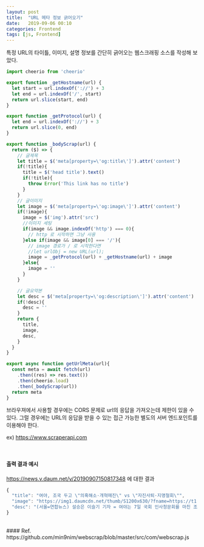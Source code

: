 ```yaml
---
layout: post
title:  "URL 메타 정보 긁어오기"
date:   2019-09-06 00:10
categories: Frontend
tags: [js, Frontend]
---
```

특정 URL의 타이틀, 이미지, 설명 정보를 간단히 긁어오는 웹스크래핑 소스를 작성해 보았다.

```javascript
import cheerio from 'cheerio'

export function _getHostname(url) {
  let start = url.indexOf('://') + 3
  let end = url.indexOf('/', start)
  return url.slice(start, end)
}

export function _getProtocol(url) {
  let end = url.indexOf('://') + 3
  return url.slice(0, end)
}

export function _bodyScrap(url) {
  return ($) => {
    // 글제목
    let title = $('meta[property=\'og:title\']').attr('content')
    if(!title){
      title = $('head title').text()
      if(!title){
        throw Error('This link has no title')
      }
    }
    // 글이미지
    let image = $('meta[property=\'og:image\']').attr('content')
    if(!image){
      image = $('img').attr('src')
      //이미지 세팅
      if(image && image.indexOf('http') === 0){
        // http 로 시작하면 그냥 사용
      }else if(image && image[0] === '/'){
        // image 경로가 / 로 시작한다면
        //let urlObj = new URL(url);
        image = _getProtocol(url) + _getHostname(url) + image
      }else{
        image = ''
      }
    }

    // 글요약본
    let desc = $('meta[property=\'og:description\']').attr('content')
    if(!desc){
      desc = ''
    }
    return {
      title,
      image,
      desc,
    }
  }
}

export async function getUrlMeta(url){
  const meta = await fetch(url)
    .then((res) => res.text())
    .then(cheerio.load)
    .then(_bodyScrap(url))
  return meta
}
```

브라우져에서 사용할 경우에는 CORS 문제로 url의 응답을 가져오는데 제한이 있을 수 있다. 그럴 경우에는 URL의 응답을 받을 수 있는 접근 가능한 별도의 서버 엔드포인트를 이용해야 한다.

ex) https://www.scraperapi.com


<br>

#### 출력 결과 예시
https://news.v.daum.net/v/20190907150817348 에 대한 결과
```javascript
{
  "title": "여야, 조국 두고 \"의혹해소·개혁매진\" vs \"자진사퇴·지명철회\"",
  "image": "https://img1.daumcdn.net/thumb/S1200x630/?fname=https://t1.daumcdn.net/news/201909/07/yonhap/20190907150817591lmhm.jpg",
  "desc": "(서울=연합뉴스) 설승은 이슬기 기자 = 여야는 7일 국회 인사청문회를 마친 조국 법무부 장관 후보자의 적격성 여부를 놓고 극명한 입장차를 보였다. 여당인 더불어민주당과 정의당은 조 후보자가 적격하다는 입장인 반면 자유한국당과 바른미래당, 민주평화당은 청문회에서 부적격함이 드러났다며 자진사퇴나 지명철회를 요구하고 있다. 우선 민주당은 인사청문회를 통해 조"
}
```

<br>
#### Ref.
https://github.com/min9nim/webscrap/blob/master/src/com/webscrap.js
